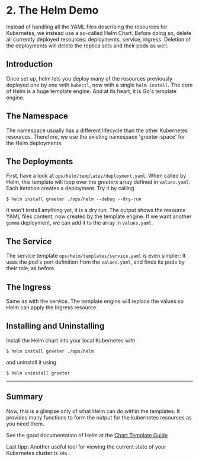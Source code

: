 # 2. The Helm Demo

Instead of handling all the YAML files describing the resources for
Kubernetes, we instead use a so-called Helm Chart.
Before doing so, delete all currently deployed resources: deployments, service, ingress.
Deletion of the deployments will delete the replica sets and their pods as well.

## Introduction

Once set up, helm lets you deploy many of the resources previously deployed one by one
with `kubectl`, now with a single `helm install`.
The core of Helm is a huge template engine.
And at its heart, it is Go's template engine.

## The Namespace

The namespace usually has a different lifecycle than the other Kubernetes resources.
Therefore, we use the existing namespace 'greeter-space' for the Helm deployments.

## The Deployments

First, have a look at `ops/helm/templates/deployment.yaml`.
When called by Helm, this template will loop over the _greeters_ array defined in `values.yaml`.
Each iteration creates a deployment.
Try it by calling

    $ helm install greeter ./ops/helm --debug --dry-run

It won't install anything yet, it is a dry run.
The output shows the resource YAML files content, now created by the template engine.
If we want another `gamma` deployment, we can add it to the array in `values.yaml`.

## The Service

The service template `ops/helm/templates/service.yaml` is even simpler:
It uses the pod's port definition from the `values.yaml`,
and finds its pods by their role, as before.

## The Ingress

Same as with the service. The template engine will replace the values so Helm can apply
the Ingress resource.

## Installing and Uninstalling

Install the Helm chart into your local Kubernetes with

    $ helm install greeter ./ops/helm

and uninstall it using

    $ helm uninstall greeter

---

## Summary

Now, this is a glimpse only of what Helm can do within the templates.
It provides many functions to form the output for the kubernetes resources as you need them.

See the good documentation of Helm at
the [Chart Template Guide](https://helm.sh/docs/chart_template_guide/getting_started/)

Last tipp: Another useful tool for viewing the current state of your Kubernetes cluster is `k9s`.